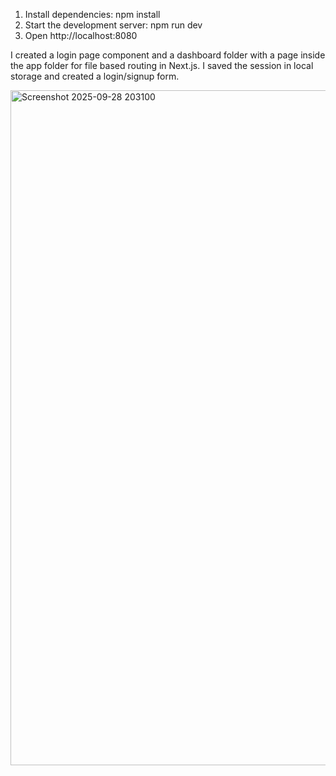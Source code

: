 1. Install dependencies:
   npm install
2. Start the development server:
   npm run dev
3. Open http://localhost:8080

I created a login page component and a dashboard folder with a page inside the app folder for file based routing in Next.js. 
I saved the session in local storage and created a login/signup form.

<img width="1920" height="1080" alt="Screenshot 2025-09-28 203100" src="https://github.com/user-attachments/assets/4991940b-470d-4353-a8fc-f0f6cdcacc27" />

